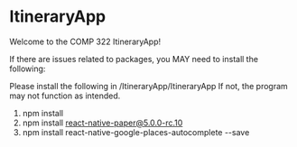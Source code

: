 # ItineraryApp

Welcome to the COMP 322 ItineraryApp!

If there are issues related to packages, you MAY need to install the following:

Please install the following in /ItineraryApp/ItineraryApp
  If not, the program may not function as intended.
  
  1) npm install
  2) npm install react-native-paper@5.0.0-rc.10
  3) npm install react-native-google-places-autocomplete --save
